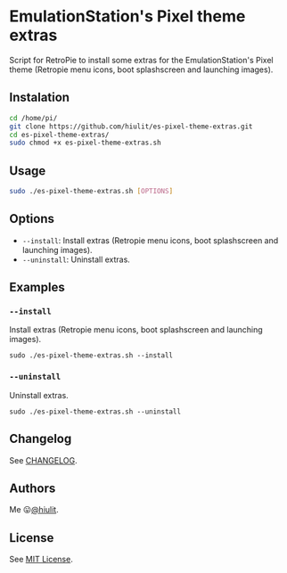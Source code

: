 # EmulationStation's Pixel theme extras

Script for RetroPie to install some extras for the EmulationStation's Pixel theme (Retropie menu icons, boot splashscreen and launching images).

## Instalation

```bash
cd /home/pi/
git clone https://github.com/hiulit/es-pixel-theme-extras.git
cd es-pixel-theme-extras/
sudo chmod +x es-pixel-theme-extras.sh
```

## Usage

```bash
sudo ./es-pixel-theme-extras.sh [OPTIONS]
```

## Options

* `--install`: Install extras (Retropie menu icons, boot splashscreen and launching images).
* `--uninstall`: Uninstall extras.

## Examples

### `--install`

Install extras (Retropie menu icons, boot splashscreen and launching images).

`sudo ./es-pixel-theme-extras.sh --install`

### `--uninstall`

Uninstall extras.

`sudo ./es-pixel-theme-extras.sh --uninstall`

## Changelog

See [CHANGELOG](/CHANGELOG.md).

## Authors

Me 😛[@hiulit](https://github.com/hiulit).

## License

See [MIT License](/LICENSE).
